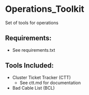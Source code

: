 # Operations_Toolkit
Set of tools for operations

## Requirements:
* See requirements.txt

## Tools Included:
* Cluster Ticket Tracker (CTT)
  * See ctt.md for documentation
* Bad Cable List (BCL)
